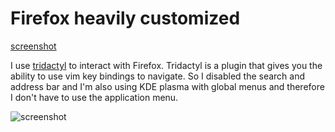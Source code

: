 # Firefox heavily customized

[screenshot](https://github.com/gNusd/dotfiles/tree/master/.mozilla/firefox/current/chrome/00firefox.png)

I use [tridactyl](https://github.com/tridactyl/tridactyl) to interact with Firefox. Tridactyl is a plugin that gives you the ability to use vim key bindings to navigate. So I disabled the search and address bar and I'm also using KDE plasma with global menus and therefore I don't have to use the application menu.


![screenshot](https://github.com/gNusd/dotfiles/tree/master/.mozilla/firefox/current/chrome/01firefox.png)
